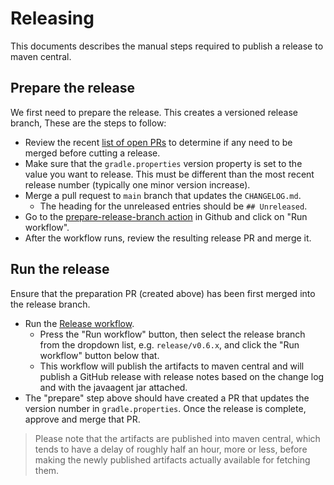 # Releasing

This documents describes the manual steps required to publish a release to maven central.

## Prepare the release

We first need to prepare the release. This creates a versioned release branch, These are the steps to follow:

- Review the recent [list of open PRs](https://github.com/open-telemetry/opentelemetry-android/pulls) 
  to determine if any need to be merged before cutting a release.
- Make sure that the `gradle.properties` version property is set to the value you want to release. 
  This must be different than the most recent release number (typically one minor version increase).
- Merge a pull request to `main` branch that updates the `CHANGELOG.md`.
  - The heading for the unreleased entries should be `## Unreleased`.
- Go to the 
  [prepare-release-branch action](https://github.com/open-telemetry/opentelemetry-android/actions/workflows/prepare-release-branch.yml)
  in Github and click on "Run workflow".
- After the workflow runs, review the resulting release PR and merge it. 

## Run the release

Ensure that the preparation PR (created above) has been first merged into the release branch.

- Run the [Release workflow](https://github.com/open-telemetry/opentelemetry-android/actions/workflows/release.yml).
  - Press the "Run workflow" button, then select the release branch from the dropdown list,
    e.g. `release/v0.6.x`, and click the "Run workflow" button below that.
  - This workflow will publish the artifacts to maven central and will publish a GitHub release
    with release notes based on the change log and with the javaagent jar attached.
- The "prepare" step above should have created a PR that updates the version number in 
  `gradle.properties`. Once the release is complete, approve and merge that PR.

> Please note that the artifacts are published into maven central, which tends to have a delay of
> roughly half an hour, more or less, before making the newly published artifacts actually available
> for fetching them.
